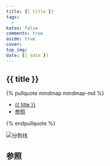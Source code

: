 ```yaml
---
title: {{ title }}
tags:
  -
katex: false
comments: true
aside: true
cover:
top_img:
date: {{ date }}
---
```



<!--
 * @?: *********************************************************************
 * @Author: Weidows
 * @LastEditors: Weidows
 * @LastEditTime: 2022-02-17 01:48:17
 * @FilePath: \Blog-private\scaffolds\post.md
 * @Description:
 * @!: *********************************************************************
-->
## {{ title }}

{% pullquote mindmap mindmap-md %}

- [{{ title }}](#-title-)
- [参照](#参照)

{% endpullquote %}

<a>![分割线](https://cdn.jsdelivr.net/gh/Weidows/Images/img/divider.png)</a>

## 参照

